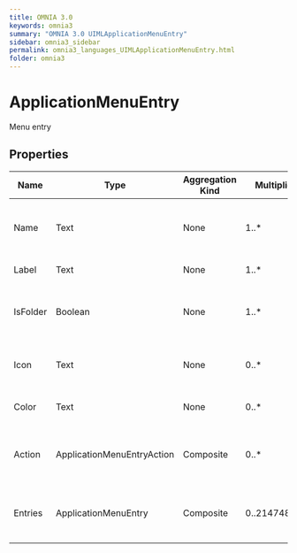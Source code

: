 ```yaml
---
title: OMNIA 3.0
keywords: omnia3
summary: "OMNIA 3.0 UIMLApplicationMenuEntry"
sidebar: omnia3_sidebar
permalink: omnia3_languages_UIMLApplicationMenuEntry.html
folder: omnia3
---
```


# ApplicationMenuEntry
Menu entry
## Properties

| Name | Type | Aggregation Kind | Multiplicity | Description |
| --------- | --------- | --------- | --------- | --------- |
| Name | Text | None | 1..* | The name of the entity (unique identifier). |
| Label | Text | None | 1..* | Label to display. |
| IsFolder | Boolean | None | 1..* | Folder entry. Group of other Menu entries. |
| Icon | Text | None | 0..* | Icon to present with the entry. |
| Color | Text | None | 0..* | Color related to entry. |
| Action | ApplicationMenuEntryAction | Composite | 0..* | Will define how the system should behave. |
| Entries | ApplicationMenuEntry | Composite | 0..2147483647 | Child entries. Used in case of folders. |

